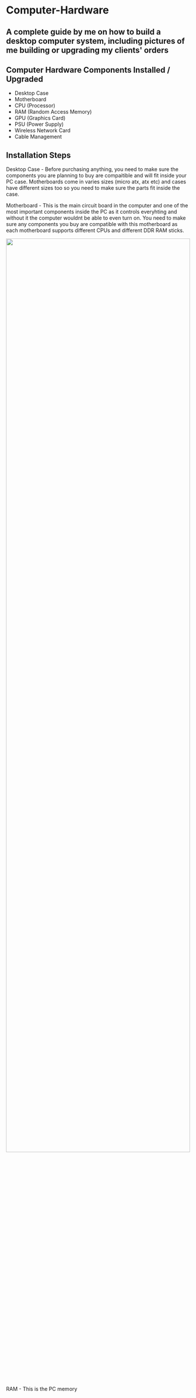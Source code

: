 # Computer-Hardware 

<h2> A complete guide by me on how to build a desktop computer system, including pictures of me building or upgrading my clients' orders </h2>

<h2>Computer Hardware Components Installed / Upgraded </h2>

- Desktop Case
- Motherboard
- CPU (Processor)
- RAM (Random Access Memory)
- GPU (Graphics Card)
- PSU (Power Supply)
- Wireless Network Card
- Cable Management

<h2> Installation Steps </h2>
<p> Desktop Case - Before purchasing anything, you need to make sure the components you are planning to buy are compaitible and will fit inside your PC case. Motherboards come in varies sizes (micro atx, atx etc) and cases have different sizes too so you need to make sure the parts fit inside the case. </p>


<p> Motherboard - This is the main circuit board in the computer and one of the most important components inside the PC as it controls everyhting and without it the computer wouldnt be able to even turn on. You need to make sure any components you buy are compatible with this motherboard as each motherboard supports different CPUs and different DDR RAM sticks. </p>
<img src="https://i.imgur.com/ev9SN3Q.jpeg" height="80%" width="100%"/>


<p> RAM - This is the PC memory </p>
